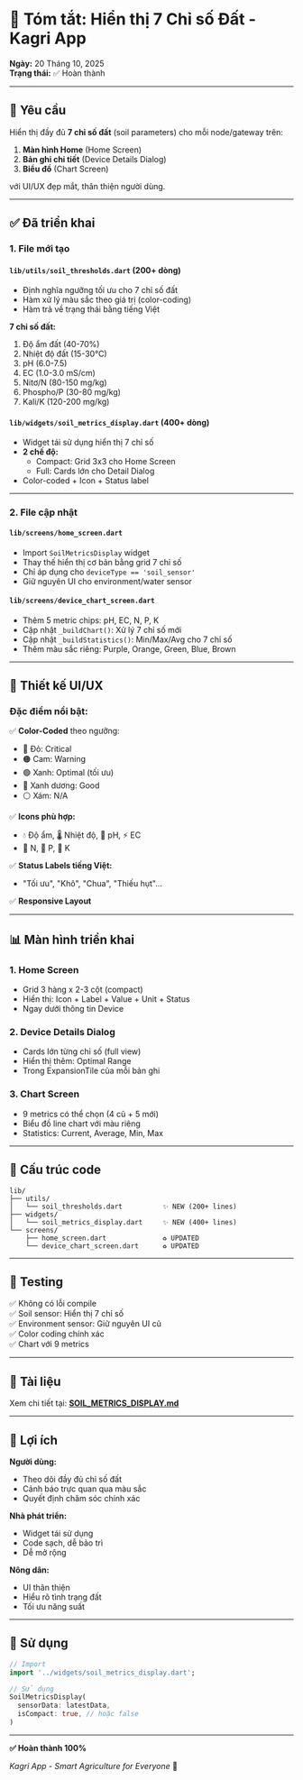 # 🌱 Tóm tắt: Hiển thị 7 Chỉ số Đất - Kagri App

**Ngày:** 20 Tháng 10, 2025  
**Trạng thái:** ✅ Hoàn thành

---

## 📌 Yêu cầu
Hiển thị đầy đủ **7 chỉ số đất** (soil parameters) cho mỗi node/gateway trên:
1. **Màn hình Home** (Home Screen)
2. **Bản ghi chi tiết** (Device Details Dialog) 
3. **Biểu đồ** (Chart Screen)

với UI/UX đẹp mắt, thân thiện người dùng.

---

## ✅ Đã triển khai

### 1. **File mới tạo**

#### `lib/utils/soil_thresholds.dart` (200+ dòng)
- Định nghĩa ngưỡng tối ưu cho 7 chỉ số đất
- Hàm xử lý màu sắc theo giá trị (color-coding)
- Hàm trả về trạng thái bằng tiếng Việt

**7 chỉ số đất:**
1. Độ ẩm đất (40-70%)
2. Nhiệt độ đất (15-30°C)
3. pH (6.0-7.5)
4. EC (1.0-3.0 mS/cm)
5. Nitơ/N (80-150 mg/kg)
6. Phospho/P (30-80 mg/kg)
7. Kali/K (120-200 mg/kg)

#### `lib/widgets/soil_metrics_display.dart` (400+ dòng)
- Widget tái sử dụng hiển thị 7 chỉ số
- **2 chế độ:**
  - Compact: Grid 3x3 cho Home Screen
  - Full: Cards lớn cho Detail Dialog
- Color-coded + Icon + Status label

---

### 2. **File cập nhật**

#### `lib/screens/home_screen.dart`
- Import `SoilMetricsDisplay` widget
- Thay thế hiển thị cơ bản bằng grid 7 chỉ số
- Chỉ áp dụng cho `deviceType == 'soil_sensor'`
- Giữ nguyên UI cho environment/water sensor

#### `lib/screens/device_chart_screen.dart`
- Thêm 5 metric chips: pH, EC, N, P, K
- Cập nhật `_buildChart()`: Xử lý 7 chỉ số mới
- Cập nhật `_buildStatistics()`: Min/Max/Avg cho 7 chỉ số
- Thêm màu sắc riêng: Purple, Orange, Green, Blue, Brown

---

## 🎨 Thiết kế UI/UX

### Đặc điểm nổi bật:

✅ **Color-Coded** theo ngưỡng:
- 🔴 Đỏ: Critical
- 🟠 Cam: Warning  
- 🟢 Xanh: Optimal (tối ưu)
- 🔵 Xanh dương: Good
- ⚪ Xám: N/A

✅ **Icons phù hợp:**
- 💧 Độ ẩm, 🌡️ Nhiệt độ, 🔬 pH, ⚡ EC
- 🌿 N, 🌸 P, 🌾 K

✅ **Status Labels tiếng Việt:**
- "Tối ưu", "Khô", "Chua", "Thiếu hụt"...

✅ **Responsive Layout**

---

## 📊 Màn hình triển khai

### 1. Home Screen
- Grid 3 hàng x 2-3 cột (compact)
- Hiển thị: Icon + Label + Value + Unit + Status
- Ngay dưới thông tin Device

### 2. Device Details Dialog  
- Cards lớn từng chỉ số (full view)
- Hiển thị thêm: Optimal Range
- Trong ExpansionTile của mỗi bản ghi

### 3. Chart Screen
- 9 metrics có thể chọn (4 cũ + 5 mới)
- Biểu đồ line chart với màu riêng
- Statistics: Current, Average, Min, Max

---

## 📁 Cấu trúc code

```
lib/
├── utils/
│   └── soil_thresholds.dart          ✨ NEW (200+ lines)
├── widgets/
│   └── soil_metrics_display.dart     ✨ NEW (400+ lines)
└── screens/
    ├── home_screen.dart              ♻️ UPDATED
    └── device_chart_screen.dart      ♻️ UPDATED
```

---

## 🧪 Testing

✅ Không có lỗi compile  
✅ Soil sensor: Hiển thị 7 chỉ số  
✅ Environment sensor: Giữ nguyên UI cũ  
✅ Color coding chính xác  
✅ Chart với 9 metrics  

---

## 📖 Tài liệu

Xem chi tiết tại: **[SOIL_METRICS_DISPLAY.md](SOIL_METRICS_DISPLAY.md)**

---

## 🎯 Lợi ích

**Người dùng:**
- Theo dõi đầy đủ chỉ số đất
- Cảnh báo trực quan qua màu sắc
- Quyết định chăm sóc chính xác

**Nhà phát triển:**
- Widget tái sử dụng
- Code sạch, dễ bảo trì
- Dễ mở rộng

**Nông dân:**
- UI thân thiện
- Hiểu rõ tình trạng đất
- Tối ưu năng suất

---

## 🚀 Sử dụng

```dart
// Import
import '../widgets/soil_metrics_display.dart';

// Sử dụng
SoilMetricsDisplay(
  sensorData: latestData,
  isCompact: true, // hoặc false
)
```

---

**✅ Hoàn thành 100%**

*Kagri App - Smart Agriculture for Everyone* 🌱
